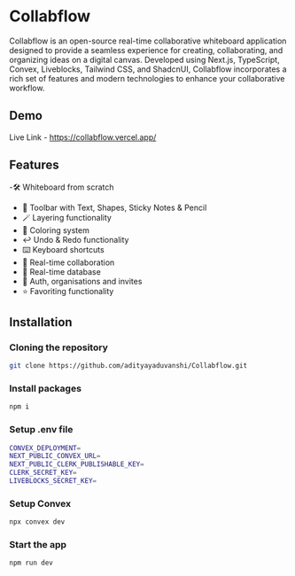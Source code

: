 
# Collabflow

Collabflow is an open-source real-time collaborative whiteboard application designed to provide a seamless experience for creating, collaborating, and organizing ideas on a digital canvas. Developed using Next.js, TypeScript, Convex, Liveblocks, Tailwind CSS, and ShadcnUI, Collabflow incorporates a rich set of features and modern technologies to enhance your collaborative workflow.


## Demo

Live Link - https://collabflow.vercel.app/

## Features

-🛠️ Whiteboard from scratch
- 🧰 Toolbar with Text, Shapes, Sticky Notes & Pencil
- 🪄 Layering functionality
- 🎨 Coloring system
- ↩️ Undo & Redo functionality
- ⌨️ Keyboard shortcuts
- 🤝 Real-time collaboration
- 💾 Real-time database
- 🔐 Auth, organisations and invites
- ⭐️ Favoriting functionality

## Installation

### Cloning the repository

```bash
git clone https://github.com/adityayaduvanshi/Collabflow.git
```
    
### Install packages

```bash
npm i
```

### Setup .env file

```bash
CONVEX_DEPLOYMENT=
NEXT_PUBLIC_CONVEX_URL=
NEXT_PUBLIC_CLERK_PUBLISHABLE_KEY=
CLERK_SECRET_KEY=
LIVEBLOCKS_SECRET_KEY=
```

### Setup Convex

```bash
npx convex dev
```

### Start the app

```bash
npm run dev
```
